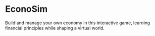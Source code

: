 # EconoSim
Build and manage your own economy in this interactive game, learning financial principles while shaping a virtual world.
